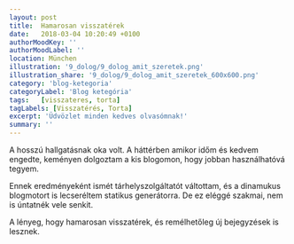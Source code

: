```yaml
---
layout: post
title:  Hamarosan visszatérek
date:   2018-03-04 10:20:49 +0100
authorMoodKey: ''
authorMoodLabel: ''
location: München
illustration: '9_dolog/9_dolog_amit_szeretek.png'
illustration_share: '9_dolog/9_dolog_amit_szeretek_600x600.png'
category: 'blog-ketegoria'
categoryLabel: 'Blog ketegória'
tags:   [visszateres, torta]
tagLabels: [Visszatérés, Torta]
excerpt: 'Üdvözlet minden kedves olvasómnak!'
summary: ''
---
```


A hosszú hallgatásnak oka volt. A háttérben amikor időm és kedvem engedte,
keményen dolgoztam a kis blogomon, hogy jobban használhatóvá tegyem.

Ennek eredményeként ismét tárhelyszolgáltatót váltottam, és a dinamukus
blogmotort is lecseréltem statikus generátorra. De ez eléggé szakmai, 
nem is úntatnék vele senkit.

A lényeg, hogy hamarosan visszatérek, és remélhetőleg új bejegyzések is
lesznek.
